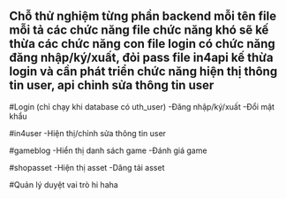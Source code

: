 Chỗ thử nghiệm từng phần backend
mỗi tên file mỗi tả các chức năng
file chức năng khó sẽ kế thừa các chức năng con
file login có chức năng đăng nhập/ký/xuất, đỏi pass
file in4api kế thừa login và cần phát triển chức năng hiện thị thông tin user, api chỉnh sửa thông tin user
--------------------------------
#Login  (chỉ chạy khi database có uth_user)
-Đăng nhập/ký/xuất
-Đổi mật khẩu

#in4user
-Hiện thị/chỉnh sửa thông tin user


#gameblog
-Hiển thị danh sách game
-Đánh giá game


#shopasset
-Hiện thị asset
-Dăng tải asset

#Quản lý duyệt vai trò
hi
haha
